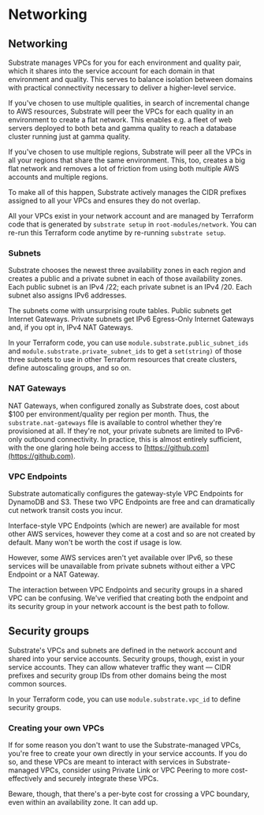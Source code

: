 # Networking

## Networking

Substrate manages VPCs for you for each environment and quality pair, which it shares into the service account for each domain in that environment and quality. This serves to balance isolation between domains with practical connectivity necessary to deliver a higher-level service.

If you've chosen to use multiple qualities, in search of incremental change to AWS resources, Substrate will peer the VPCs for each quality in an environment to create a flat network. This enables e.g. a fleet of web servers deployed to both beta and gamma quality to reach a database cluster running just at gamma quality.

If you've chosen to use multiple regions, Substrate will peer all the VPCs in all your regions that share the same environment. This, too, creates a big flat network and removes a lot of friction from using both multiple AWS accounts and multiple regions.

To make all of this happen, Substrate actively manages the CIDR prefixes assigned to all your VPCs and ensures they do not overlap.

All your VPCs exist in your network account and are managed by Terraform code that is generated by `substrate setup` in `root-modules/network`. You can re-run this Terraform code anytime by re-running `substrate setup`.

### Subnets

Substrate chooses the newest three availability zones in each region and creates a public and a private subnet in each of those availability zones. Each public subnet is an IPv4 /22; each private subnet is an IPv4 /20. Each subnet also assigns IPv6 addresses.

The subnets come with unsurprising route tables. Public subnets get Internet Gateways. Private subnets get IPv6 Egress-Only Internet Gateways and, if you opt in, IPv4 NAT Gateways.

In your Terraform code, you can use `module.substrate.public_subnet_ids` and `module.substrate.private_subnet_ids` to get a `set(string)` of those three subnets to use in other Terraform resources that create clusters, define autoscaling groups, and so on.

### NAT Gateways

NAT Gateways, when configured zonally as Substrate does, cost about $100 per environment/quality per region per month. Thus, the `substrate.nat-gateways` file is available to control whether they're provisioned at all. If they're not, your private subnets are limited to IPv6-only outbound connectivity. In practice, this is almost entirely sufficient, with the one glaring hole being access to [https://github.com](https://github.com).

### VPC Endpoints

Substrate automatically configures the gateway-style VPC Endpoints for DynamoDB and S3. These two VPC Endpoints are free and can dramatically cut network transit costs you incur.

Interface-style VPC Endpoints (which are newer) are available for most other AWS services, however they come at a cost and so are not created by default. Many won't be worth the cost if usage is low.

However, some AWS services aren't yet available over IPv6, so these services will be unavailable from private subnets without either a VPC Endpoint or a NAT Gateway.

The interaction between VPC Endpoints and security groups in a shared VPC can be confusing. We've verified that creating both the endpoint and its security group in your network account is the best path to follow.

## Security groups

Substrate's VPCs and subnets are defined in the network account and shared into your service accounts. Security groups, though, exist in your service accounts. They can allow whatever traffic they want — CIDR prefixes and security group IDs from other domains being the most common sources.

In your Terraform code, you can use `module.substrate.vpc_id` to define security groups.

### Creating your own VPCs

If for some reason you don't want to use the Substrate-managed VPCs, you're free to create your own directly in your service accounts. If you do so, and these VPCs are meant to interact with services in Substrate-managed VPCs, consider using Private Link or VPC Peering to more cost-effectively and securely integrate these VPCs.

Beware, though, that there's a per-byte cost for crossing a VPC boundary, even within an availability zone. It can add up.
